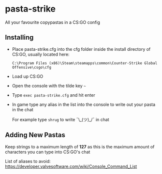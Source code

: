 # pasta-strike
All your favourite copypastas in a CS:GO config

## Installing
* Place pasta-strike.cfg into the cfg folder inside the install directory of CS:GO, usually located here:

  `C:\Program Files (x86)\Steam\steamapps\common\Counter-Strike Global Offensive\csgo\cfg`

* Load up CS:GO

* Open the console with the tilde key `~`

* Type `exec pasta-strike.cfg` and hit enter

* In game type any alias in the list into the console to write out your pasta in the chat

  For example type `shrug` to write ¯\\\_(ツ)_/¯ in chat



## Adding New Pastas

Keep strings to a maximum length of **127** as this is the maximum amount of characters you can type into CS:GO's chat

List of aliases to avoid: https://developer.valvesoftware.com/wiki/Console_Command_List
